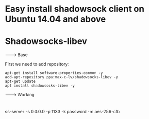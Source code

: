 # Easy install shadowsock client on Ubuntu 14.04 and above
# Shadowsocks-libev

---> Base

First we need to add repository:

    apt-get install software-properties-common -y
    add-apt-repository ppa:max-c-lv/shadowsocks-libev -y
    apt-get update
    apt install shadowsocks-libev -y

---> Working


# 
ss-server -s 0.0.0.0 -p 1133 -k password -m aes-256-cfb
